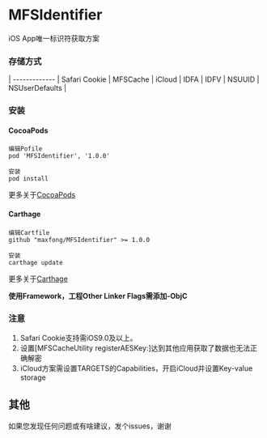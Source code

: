 # MFSIdentifier
iOS App唯一标识符获取方案

### 存储方式

 | 
------------- | 
Safari Cookie  |
MFSCache  | 
iCloud  | 
IDFA  | 
IDFV  | 
NSUUID  | 
NSUserDefaults  | 

### 安装  

#### CocoaPods

```
编辑Pofile
pod 'MFSIdentifier', '1.0.0'
```

```
安装
pod install
```

更多关于[CocoaPods](https://cocoapods.org/)

#### Carthage
```
编辑Cartfile
github "maxfong/MFSIdentifier" >= 1.0.0
```

```
安装
carthage update
```

更多关于[Carthage](https://github.com/Carthage/Carthage)

**使用Framework，工程Other Linker Flags需添加-ObjC**

### 注意
1. Safari Cookie支持需iOS9.0及以上。
2. 设置[MFSCacheUtility registerAESKey:]达到其他应用获取了数据也无法正确解密  
3. iCloud方案需设置TARGETS的Capabilities，开启iCloud并设置Key-value storage
 
 
## 其他
如果您发现任何问题或有啥建议，发个issues，谢谢